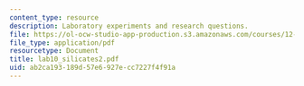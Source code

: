 ```yaml
---
content_type: resource
description: Laboratory experiments and research questions.
file: https://ol-ocw-studio-app-production.s3.amazonaws.com/courses/12-108-structure-of-earth-materials-fall-2004/ab2ca193189d57e6927ecc7227f4f91a_lab10_silicates2.pdf
file_type: application/pdf
resourcetype: Document
title: lab10_silicates2.pdf
uid: ab2ca193-189d-57e6-927e-cc7227f4f91a
---
```

